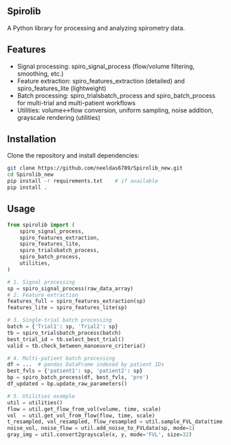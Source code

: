 ## Spirolib
A Python library for processing and analyzing spirometry data.

## Features
- Signal processing: spiro_signal_process (flow/volume filtering, smoothing, etc.)
- Feature extraction: spiro_features_extraction (detailed) and spiro_features_lite (lightweight)
- Batch processing: spiro_trialsbatch_process and spiro_batch_process for multi-trial and multi-patient workflows
- Utilities: volume↔flow conversion, uniform sampling, noise addition, grayscale rendering (utilities)

## Installation
Clone the repository and install dependencies:
```bash
git clone https://github.com/neeldas6789/Spirolib_new.git
cd Spirolib_new
pip install -r requirements.txt    # if available
pip install .
```

## Usage
```python
from spirolib import (
    spiro_signal_process,
    spiro_features_extraction,
    spiro_features_lite,
    spiro_trialsbatch_process,
    spiro_batch_process,
    utilities,
)

# 1. Signal processing
sp = spiro_signal_process(raw_data_array)
# 2. Feature extraction
features_full = spiro_features_extraction(sp)
features_lite = spiro_features_lite(sp)

# 3. Single‐trial batch processing
batch = {'Trial1': sp, 'Trial2': sp}
tb = spiro_trialsbatch_process(batch)
best_trial_id = tb.select_best_trial()
valid = tb.check_between_manoeuvre_criteria()

# 4. Multi‐patient batch processing
df = ...  # pandas DataFrame indexed by patient IDs
best_fvls = {'patient1': sp, 'patient2': sp}
bp = spiro_batch_process(df, best_fvls, 'pre')
df_updated = bp.update_raw_parameters()

# 5. Utilities example
util = utilities()
flow = util.get_flow_from_vol(volume, time, scale)
vol  = util.get_vol_from_flow(flow, time, scale)
t_resampled, vol_resampled, flow_resampled = util.sample_FVL_data(time, vol=volume, flow=flow)
noise_vol, noise_flow = util.add_noise_to_FVLdata(sp, mode=1)
gray_img = util.convert2grayscale(x, y, mode='FVL', size=32)
```